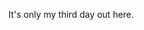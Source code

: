 It's only my third day out here.

<!---
- 👋 Hi, I’m @Teketee
- 👀 I’m interested in ...life
- 🌱 I’m currently learning ...life
- 💞️ I’m looking to collaborate on ...life
- 📫 How to reach me ...
Teketee/Teketee is a ✨ special ✨ repository because its `README.md` (this file) appears on your GitHub profile.
You can click the Preview link to take a look at your changes.
--->
